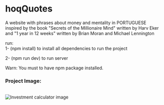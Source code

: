 # hoqQuotes
A website with phrases about money and mentality in PORTUGUESE inspired by the book "Secrets of the Millionaire Mind" written by Harv Eker and "1 year in 12 weeks" written by Brian Moran and Michael Lennington 

run: <br/>
1- (npm install) to install all dependencies to run the project 

2- (npm run dev) to run server 

Warn: You must to have npm package installed.


### Project Image:
<br/>
<img src="https://hop-quotes.vercel.app/project-overview.png" alt = "Investment calculator image">
